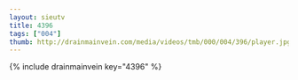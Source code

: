 ```yaml
--- 
layout: sieutv
title: 4396
tags: ["004"]
thumb: http://drainmainvein.com/media/videos/tmb/000/004/396/player.jpg
---
```

{% include drainmainvein key="4396" %} 
